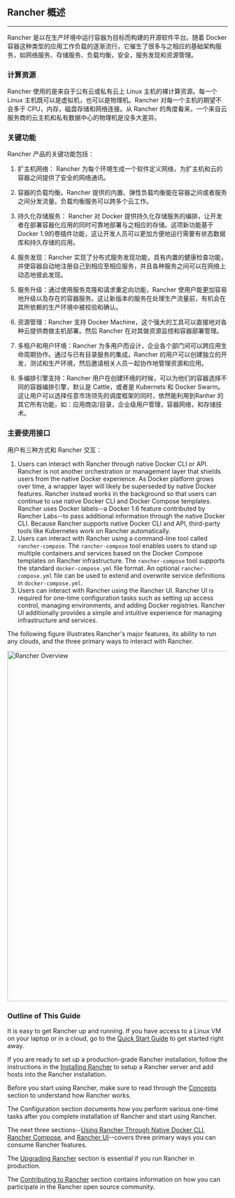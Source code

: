 ## Rancher 概述
---


Rancher 是以在生产环境中运行容器为目标而构建的开源软件平台。随着 Docker 容器这种类型的应用工作负载的逐渐流行，它催生了很多与之相应的基础架构服务，如网络服务、存储服务、负载均衡，安全，服务发现和资源管理。

### 计算资源

Rancher 使用的是来自于公有云或私有云上 Linux 主机的裸计算资源。每一个 Linux 主机既可以是虚拟机，也可以是物理机。Rancher 对每一个主机的期望不会多于 CPU，内存，磁盘存储和网络连接。从 Rancher 的角度看来，一个来自云服务商的云主机和私有数据中心的物理机是没多大差异。

### 关键功能

Rancher 产品的关键功能包括： 

1. 扩主机网络： Rancher 为每个环境生成一个软件定义网络，为扩主机和云的容器之间提供了安全的网络通讯。

2. 容器的负载均衡。Rancher 提供的内置、弹性负载均衡能在容器之间或者服务之间分发流量。负载均衡服务可以跨多个云工作。

3. 持久化存储服务： Rancher 对 Docker 提供持久化存储服务的编排，让开发者在部署容器化应用的同时可靠地部署与之相应的存储。这项新功能基于 Docker 1.9的卷插件功能，这让开发人员可以更加方便地运行需要有状态数据库和持久存储的应用。

4.	服务发现：Rancher 实现了分布式服务发现功能，具有内置的健康检查功能，并使容器自动地注册自己到相应至相应服务，并且各种服务之间可以在网络上动态地彼此发现。

5.	服务升级：通过使用服务克隆和请求重定向功能，Rancher 使用户能更加容易地升级以及存在的容器服务。这让新版本的服务在处理生产流量前，有机会在其所依赖的生产环境中被校验和确认。 

6.	资源管理：Rancher 支持 Docker Machine，这个强大的工具可以直接地对各种云提供商做主机部署。然后 Rancher 在对其做资源监控和容器部署管理。

7. 多租户和用户环境：Rancher 为多用户而设计，企业各个部门间可以跨应用生命周期协作。通过与已有目录服务的集成，Rancher 的用户可以创建独立的开发，测试和生产环境，然后邀请相关人员一起协作地管理资源和应用。

8. 多编排引擎支持：Rancher 用户在创建环境的时候，可以为他们的容器选择不同的容器编排引擎，默认是 Cattle，或者是 Kubernets 和 Docker Swarm。这让用户可以选择任意市场领先的调度框架的同时，依然能利用到Ranher 的其它所有功能，如：应用商店/目录，企业级用户管理，容器网络，和存储技术。

### 主要使用接口

用户有三种方式和 Rancher 交互：

1. Users can interact with Rancher through native Docker CLI or API. Rancher is not another orchestration or management layer that shields users from the native Docker experience. As Docker platform grows over time, a wrapper layer will likely be superseded by native Docker features. Rancher instead works in the background so that users can continue to use native Docker CLI and Docker Compose templates. Rancher uses Docker labels--a Docker 1.6 feature contributed by Rancher Labs--to pass additional information through the native Docker CLI.  Because Rancher supports native Docker CLI and API, third-party tools like Kubernetes work on Rancher automatically.
2. Users can interact with Rancher using a command-line tool called `rancher-compose`. The `rancher-compose` tool enables users to stand up multiple containers and services based on the Docker Compose templates on Rancher infrastructure. The `rancher-compose` tool supports the standard `docker-compose.yml` file format. An optional `rancher-compose.yml` file can be used to extend and overwrite service definitions in `docker-compose.yml`.
3. Users can interact with Rancher using the Rancher UI. Rancher UI is required for one-time configuration tasks such as setting up access control, managing environments, and adding Docker registries. Rancher UI additionally provides a simple and intuitive experience for managing infrastructure and services.

The following figure illustrates Rancher's major features, its ability to run any clouds, and the three primary ways to interact with Rancher.

<img src="{{site.baseurl}}/img/rancher/rancher_overview.png" width="800" alt="Rancher Overview">

### Outline of This Guide

It is easy to get Rancher up and running. If you have access to a Linux VM on your laptop or in a cloud, go to the [Quick Start Guide]({{site.baseurl}}/rancher/quick-start-guide/) to get started right away.

If you are ready to set up a production-grade Rancher installation, follow the instructions in the [Installing Rancher]({{site.baseurl}}/rancher/installing-rancher/installing-server/) to setup a Rancher server and add hosts into the Rancher installation.

Before you start using Rancher, make sure to read through the [Concepts]({{site.baseurl}}/rancher/concepts/) section to understand how Rancher works.

The Configuration section documents how you perform various one-time tasks after you complete installation of Rancher and start using Rancher.

The next three sections--[Using Rancher Through Native Docker CLI]({{site.baseurl}}/rancher/native-docker/), [Rancher Compose]({{site.baseurl}}/rancher/rancher-compose), and [Rancher UI]({{site.baseurl}}/rancher/rancher-ui/applications/stacks/adding-services/)--covers three primary ways you can consume Rancher features.

The [Upgrading Rancher]({{site.baseurl}}/rancher/upgrading) section is essential if you run Rancher in production.

The [Contributing to Rancher]({{site.baseurl}}/rancher/contributing) section contains information on how you can participate in the Rancher open source community.

